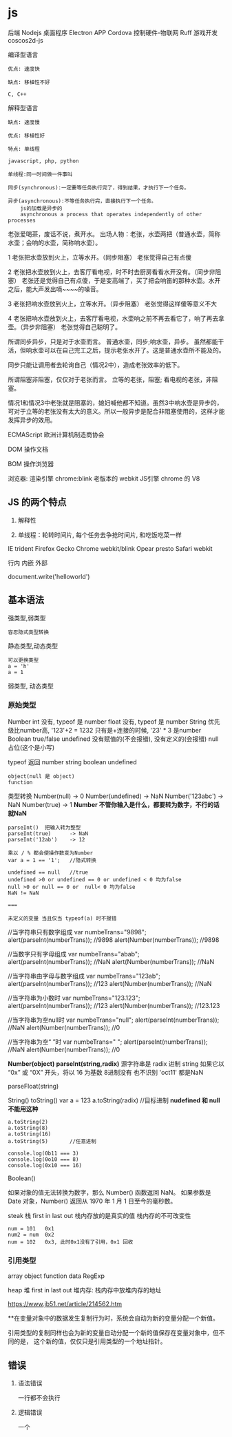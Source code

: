 
# js

后端 Nodejs
桌面程序 Electron
APP Cordova
控制硬件-物联网 Ruff
游戏开发 coscos2d-js

编译型语言

    优点: 速度快

    缺点: 移植性不好

    C, C++

解释型语言

    缺点: 速度慢

    优点: 移植性好

    特点: 单线程

    javascript, php, python

    单线程:同一时间做一件事叫

    同步(synchronous):一定要等任务执行完了，得到结果，才执行下一个任务。

    异步(asynchronous):不等任务执行完，直接执行下一个任务。
        js的加载是异步的
        asynchronous a process that operates independently of other processes


老张爱喝茶，废话不说，煮开水。 出场人物：老张，水壶两把（普通水壶，简称水壶；会响的水壶，简称响水壶）。 

1 老张把水壶放到火上，立等水开。（同步阻塞） 老张觉得自己有点傻 

2 老张把水壶放到火上，去客厅看电视，时不时去厨房看看水开没有。（同步非阻塞） 老张还是觉得自己有点傻，于是变高端了，买了把会响笛的那种水壶。水开之后，能大声发出嘀~~~~的噪音。 

3 老张把响水壶放到火上，立等水开。（异步阻塞） 老张觉得这样傻等意义不大 

4 老张把响水壶放到火上，去客厅看电视，水壶响之前不再去看它了，响了再去拿壶。（异步非阻塞） 老张觉得自己聪明了。

所谓同步异步，只是对于水壶而言。 普通水壶，同步;响水壶，异步。 
虽然都能干活，但响水壶可以在自己完工之后，提示老张水开了。这是普通水壶所不能及的。 

同步只能让调用者去轮询自己（情况2中），造成老张效率的低下。

所谓阻塞非阻塞，仅仅对于老张而言。 立等的老张，阻塞; 看电视的老张，非阻塞。 

情况1和情况3中老张就是阻塞的，媳妇喊他都不知道。虽然3中响水壶是异步的，可对于立等的老张没有太大的意义。所以一般异步是配合非阻塞使用的，这样才能发挥异步的效用。




ECMAScript
    欧洲计算机制造商协会

DOM 操作文档

BOM 操作浏览器



浏览器:
    渲染引擎
        chrome:blink 老版本的 webkit
    JS引擎
        chrome 的 V8


## JS 的两个特点

1. 解释性

2. 单线程：轮转时间片, 每个任务去争抢时间片, 和吃饭吃菜一样


IE          trident
Firefox     Gecko
Chrome      webkit/blink
Opear       presto
Safari      webkit




行内
内嵌
外部


<script type="text/javascript"> 可以写在任何位置</script>


<script  type="text/javascript" src='out.js'>   //外部的生效
    in  //内部的失效
</script>


document.write('helloworld')


## 基本语法

强类型,弱类型

    容忍隐式类型转换

静态类型,动态类型

    可以更换类型
    a = 'h'
    a = 1

弱类型, 动态类型

### 原始类型

Number
    int     没有, typeof  是 number
    float   没有, typeof  是 number
String      优先级比number高, '123'+2 = 1232 只有是+连接的时候, '23' * 3 是number 
Boolean     true/false
undefined   没有赋值的(不会报错), 没有定义的(会报错)
null        占位(这个是小写)


typeof 返回
    number
    string
    boolean
    undefined

    object(null 是 object)
    function
    

类型转换
    Number(null)        -> 0
    Number(undefined)   -> NaN
    Number('123abc')    -> NaN
    Number(true)        -> 1
    **Number 不管你输入是什么，都要转为数字，不行的话就NaN**

    parseInt()  把输入转为整型
    parseInt(true)      -> NaN
    parseInt('12ab')    -> 12

    乘以 / % 都会使操作数变为Number
    var a = 1 == '1';   //隐式转换

    undefined == null   //true
    undefined >0 or undefined == 0 or undefined < 0 均为false
    null >0 or null == 0 or  null< 0 均为false
    NaN != NaN

    ===

    未定义的变量 当且仅当 typeof(a) 时不报错


//当字符串只有数字组成
var numbeTrans="9898";
alert(parseInt(numberTrans));  //9898
alert(Number(numberTrans));   //9898

//当数字只有字母组成
var numbeTrans="abab";
alert(parseInt(numberTrans));  //NaN
alert(Number(numberTrans));  //NaN

//当字符串由字母与数字组成
var numbeTrans="123ab";
alert(parseInt(numberTrans));  //123
alert(Number(numberTrans));  //NaN

//当字符串为小数时
var numbeTrans="123.123";
alert(parseInt(numberTrans));  //123
alert(Number(numberTrans));  //123.123

//当字符串为空null时
var numbeTrans="null";
alert(parseInt(numberTrans));  //NaN
alert(Number(numberTrans));   //0

//当字符串为空“ ”时
var numbeTrans=" ";
alert(parseInt(numberTrans));  //NaN
alert(Number(numberTrans));   //0




**Number(object)**
**parseInt(string,radix)**      源字符串是 radix 进制
    string 如果它以 “0x” 或 “0X” 开头，将以 16 为基数
    8进制没有
    也不识别 'oct11' 都是NaN

parseFloat(string)

String()
toString()
    var a = 123
    a.toString(radix)   //目标进制
    **nudefined 和 null 不能用这种**

    a.toString(2)
    a.toString(8)
    a.toString(16)
    a.toString(5)       //任意进制

    console.log(0b11 === 3)
    console.log(0o10 === 8)
    console.log(0x10 === 16)

Boolean()



如果对象的值无法转换为数字，那么 Number() 函数返回 NaN。
如果参数是 Date 对象，Number() 返回从 1970 年 1 月 1 日至今的毫秒数。



steak 栈
    first in last out
    栈内存放的是真实的值
    栈内存的不可改变性

    num = 101   0x1
    num2 = num  0x2
    num = 102   0x3, 此时0x1没有了引用，0x1 回收

    

### 引用类型

array
object
function
data
RegExp


heap 堆
    first in last out
    堆内存: 栈内存中放堆内存的地址


https://www.jb51.net/article/214562.htm

**在变量对象中的数据发生复制行为时，系统会自动为新的变量分配一个新值。

引用类型的复制同样也会为新的变量自动分配一个新的值保存在变量对象中，但不同的是，
这个新的值，仅仅只是引用类型的一个地址指针。



## 错误

1. 语法错误

    一行都不会执行

1. 逻辑错误

    一个<script>中的错误 不会影响 另一个<script>的执行




## 运算符

1. +

    数学运算

    字符串连接

1. /

    0/0 返回 NaN        数字类型

    1/0 返回 Infinity   数字类型

1. %

    取模


自加
自减


连续赋值:自右向左

var a = 2,
    b = 3;

b %= a + 3; 返回3, 右边作为一个整体

windows.alert()
window.prompt("请输入"[,"默认值"])
console.log()

类型转换
    parseInt
    


name 这个标识符有特殊含义，尽量不要用


## 条件语句

if(){

}else if(){

}else{

}


switch(){
    case X:
        语句;
    break;
    case X:
        语句;
    break;
    default:
        语句;
}


---
for(var i=0;i<10;i++){
    语句;
}


var a = 1;
for(;;){
    if(a<10){
        console.log(a);
    
    }else{
        break;
    
    }
    a++;

}


中间其实是一个if判断
var i = 5;
for(;i--;){
    console.log(5-i);

}
---


while
其实就是
for(;条件;){

}



---

do{

}while()






质数判断
for(var i = 3;i<101;i++){
    for(var j=2;j<i;j++){
        if(i%j==0){
            //不是质数
            break;
        
        }

        if(j==(i-1)){//到了自身前一个数了就是质数了
            console.log(i);
        }
    
    }
}






斐波那契数列
var temp = [1,1];
for(var i = 2;i<=10;i++){
    temp.push(temp[i-2] + temp[i-1])

}
console.log(temp)




var first = 1;
var second = 1;
for(var i = 1;i<=6-2;i++){
    result = first + second;
    first = second;
    second = result;

}
console.log(result)



数列中的最大值
```
arr = [1,3,1,10,1,99,3]

max = arr[0]
for(var i = 1;i<arr.length;i++){
    max = max < arr[i] ? arr[i] : max

}
console.log(max)
```


## 对象

var info = {
    name:'liujiao',
    age:30,         //最后一个逗号可有可无
}

info.name
info['name']


## 数学

Math.sqrt()
变量.toFixed(小数位数)




isNaN()
    先将参数转化为Number,然后看是否是NaN


```
function random(min, max) {
  const num = Math.floor(Math.random() * (max - min + 1)) + min;
    return num;
    
}
    ```



## 函数

命名函数表达式
    var a = function test(){

    }

    console.log(a.name) 输出 test

    console.log(test)   报错

匿名函数表达式
    var a = function(){

    }

    console.log(a.name) 输出 a



函数参数可以不一致

形参比实参多

    多余的形参值为undefined

实参比行参多

    可以, arguments 实参列表中
    形参的长度: 函数名.length

    function say(a,b){
        shican = say.length;
        xingcan = arguments.length  //typeof 是 object:[Arguments] { '0': 1, '1': 2, '2': 3  } 但是可以当做数组来用, 例如下边
        
        var sum = 0;
        for(var i = 0; i < arguments.length; i++){
            sum += arguments[i]
        }
    }

    **a 和 arguments[0]   不是同一个，他们只是内部绑定在了一起**

    arguments 是实参列表，和传入的实参个数相同，而不是和形参个数相同


    ```
    function say(a,b){
        console.log(arguments[1])
    }

    say(1)  输出 undefined      //arguments 对应实参

    ```
   
return 
    

## 预编译

一切声明的全局变量均归 window 所有, 即全局的域
未经声明的变量归 window 所有

```
function say(){
    var a = b = 123;    //b 是未经声明的变量, 归全局所有
}

console.log(b)
```

函数
1. 创建AO对象(activation object) 执行期上下文
1. 将形参 和 变量的声明 提升，值为 undefined(和是否在if中无关,但是 if语句中不可以定义函数)
1. 实参 和 形参 值统一
1. 函数声明提升

```注意

var b = function(){ //是变量声明

}

```

(window.foo || (window.foo = 'bar'))    先做括号，然后在做第一个 window.foo
(window.foo || window.foo = 'bar')      || 优先级更高 , 报错



## 作用域

function say(){}

say.[[scope]]   作用于，只能系统调用
    就是我们说的作用域, 其中存储了**运行期上下文的集合**

    [[scope]]中所存储的执行期上下文对象的集合，这个集合呈链式链接，我们把这种链式链接叫做**作用域链**

    多次调用一个函数，会导致创建多个执行上下文, 当函数执行完毕，它所产生的执行上下文被销毁


```
function outer(){
var a = 0;
function inner(){
a++;
return a;

}
return inner;

}

demo = outer()
demo()
demo()
console.log(demo())
```


内存泄露：用得多了剩下的就少了, 好像泄露了一样


闭包的功能
    实现公有变量


做缓存
    ```
    function eater(){
        var food = '';
        var obj = {
            eat:function(){
                console.log('i am eating')
                food = ''
            },
            push: function (myfood){
                food = myfood;
            }
        }
        return obj;
    }


    function say(){
        var a = 0;
        function add(){
            a++;
            console.log(a);
        
        }
        function minus(){
            a--;
            console.log(a);
        
        }
        return [add,minus];

    }

    demo = say()

    demo[0]();
    demo[1]();

    ```

实现封装，属性私有化

模块化开发，防止污染全局变量


---


立即执行函数


W3C建议这种写法
(function (){

 }())



(function(){})()


只有表达式才能被执行
123; 也是一个表达式

function(){}    //这是函数声明

**能被执行符号执行的表达式 的名字会放弃**

```
var x = 1;

if(function f(){}){
    x+=typeof f;

}

console.log(x)
```

var a = function(){
    console.log('hello');
}()
声明 = 表达式

a   输出hello
a   undefined


+ function(){
    console.log('hello');
}();


- function(){
    console.log('hello');
}();


|| function(){
    console.log('hello');
}();




(function say(){

 }())
首先执行外边的括号，里边的函数声明变成表达式，然后执行



**一个很值得看的例子**
    function say(a,b,c,d){
        console.log(a,b,c,d);
    }(1,2,3,4);

    并不报错

    一个脚本中单独只有一个(); 是会报错的，但是(1)就不同了

    上面的例子，系统为了不报错，拆解成两部分

    function say(a,b){
        console.log(a,b);
    }

    (1,2);

    这样并没有什么错




    function test(){
    var arr = [];
        for(var i = 0; i < 10; i++){
            arr[i]=(function (){
                console.log(i);
            }())
        }
        return arr;
    }

    var a = test();
    console.log("this is a:"+a)


    

    function test(){
    var arr = [];
    for(var i = 0; i < 10; i++){
        (function (j){
         arr[j] = function(){
                console.log(j)
                }
            }(i))
        }
        return arr;
    }
    var a = test();
    console.log(a)
    a[0]()
    a[1]()
    a[2]()






'a'.charCodeAt()
'abc'.charCodeAt(0)





var a = (2,3)   逗号运算符, 会把后边的表达式返回

```
var a = (
   function f(){
   return '1';

   },
   function g(){
   return 2;

   }

   )();

console.log(a)

```




## 对象

this 关键字


创建方法1 plainObject 对象字面量
var info = {
    name:'liu',
    age:27,
    height:170,
    eat:function(){
        info.height++;
        console.log('i am eating');
    
    },
run:function(){
        this.age--;
        console.log(this.age);
    }
}
info.run()
console.log(info.age)


增
删 delete 属性
    **删除一个没有的属性，返回true**
改
查



创建方法2 构造函数
    1. 系统自带的构造函数 Object()
        var obj = new Object() 和下面的那个是一样的
        var obj = {}    
        
        obj.name = 'hello'

    1. 自定义(和函数没有区别) 一般采用大驼峰命名

        function Person(){
            this.color = 'yellow',  //有了this才是属性
            this.height = '170',
            temp = 'hello'          //这个不是属性
        }
        var person1 = new Person();


        没有new 就是一个普通函数


        创建过程，
            1. new 之后 创建this={}对象
            2. 对this赋值
            3. 返回this对象

            可以手动的return一个值，但是这个值不能是原始类型，比如

            function Car(color){
                this.name = 'Ferrari',
                this.color = color
                
                return 123;
            }

            var a = new Car('red');
            console.log(a)

            发现没有效果

            结论：**只能手动返回一个复杂类型，原始类型无效**

### 包装类

卸磨杀驴,用完即丢

原始类型 没有方法，
原始数字类型，数字包装类


new Number()
new String()
    有包装类属性 .length, 但是为什么对length进行赋值没效果呢。。。卸磨杀驴，用完即丢(**凡是自定义的都是,系统自带的属性可以认为是只读的**)

new Boolean()

undefined 和 null 不能有属性


var a = New Number(123)




var a = 4;
a.name = 'helo'     隐式调用 new Number(4), 然后添加属性, **然后delete**
console.log(a.name) 隐式调用 new Number(4), 没有那个属性，返回 undefined

例子
var a = 'abcdefg'
a.length = 2;   是对包装类的操作
console.log(a)  仍然输出 abcdefg


## 原型

原型 是function对象的一个属性，他定义了构造函数制造出的对象的公共祖先, 



.prototype 原型, 构造函数的祖先


Person.prototype.name = 'hello world'
function Person(){}
var a = new Person()
var b = new Person()
console.log(a.name)
console.log(b.name)



Person.prototype.say = function say(){}
function Person(){
    this.say=function say(){
        console.log('hel');
    }
}


var info = {
    name:'liu',
    age:27,
    height:170,
    eat:function(){
        info.height++;
        console.log('i am eating');
    
    },
run:function(){
        this.age--;
        console.log(this.age);

    
    }

}

    **删除一个没有的属性，返回true**

    删除的是本身的，不是原型的
    增加的是本身的，不是原型的



另外一种写原型的方法, 但是不一样了

Car.prototype={
    xxx
    xxx
}

系统自带的prototype 有个属性叫 constructor 指向构造器 Car函数



如何查看对象的原型
    car.__proto__

    ```
    Grand.prototype.lastname='liu';
    function Grand(){}

    Father.prototype=Grand;
    function Father(){}

    Son.prototype=father;
    function Son(){}

    var grand = new Grand()
    var father = new Father()
    var son = new Son()

    console.log(grand.__proto__)
    console.log(father.__proto__)
    console.log(son.__proto__)
    ```


this的指向:谁调用，指向谁



创建对象的方法
    1. {}
    2. new 
    3. Object.create(原型 或 null)
        var a = Object.create(null)     没有prototpye,没有原型
            console.log(a)      一个空的{}
            即使认为的指定 __proto__ 也没有真实的效果
        
        var b = Object.create({name:'Bob'})
        b.__proto__   和new方法创建的还是不一样
            new 创建的输出为  constructor
            此方法没有constructor,


{constructor: } 正常的__proto__
    constructor:  Alice()
        length: 0
        name: "Alice"
        arguments: null
        caller: null
        prototype: {constructor: f}
        __proto__: f()
        [[FunctionLocation]]: VM1744:1
        [[Scopes]]: Scopes[1]
    __proto__: Object




{name: "alice"}   Object.create({name:'alice'}) 产生的prototype
    name: "liu"
    __proto__: Object




并不是所有对象都继承自Object.prototype


undefined 和  null 没有原型，没有包装类



toString
    var num = 123;
        num.toString(); --> new Number(num).toString()
        Number.prototype.toString = ...

        Number.prototype.__proto__ = Object.prototype
        Object.prototype.toString = ...



发生了截流
    Object.prototype.toString()
    Number.prototype.toString()
    Array.prototype.toString()
    Boolean.prototype.toString()


使用原生的toString方法
    Object.prototype.toStrig.call(123)  ->[object Number]
    Object.prototype.toStrig.call(true)  ->[object Boolean]





document.write()
    其实是调用了参数的toString方法, 如果没有原型(没有toString方法) 就会报错

    var a = Object.create(null)
    document.write(a)           //Uncaught TypeError: Cannot convert object to primitive value

    手动指定toString方法
    a.toString = function(){
        return 'hello'
    }

    document.write(a)


## call/apply

改变this指向

函数执行的真正面纱

function test(){

}

**test()  实际是 test.call()**


function Person(name,age){
    this.name = name;
    this.age = age;
}

var person = new Person('Alice',20);

var obj = {}
Person.call(obj,'Bob',20);





function Person(name){
    this.name = name;
}

var person = new Person('Alice');
console.log(person.name);               //person.name


var obj = {}
Person.call(obj,'Bob');
console.log(obj);                       //{name:'Bob'}  obj对象有得话会覆盖


一个例子
```
function Person(name,age){                  //基本的项目
    this.name = name;
    this.age = age;
}

function Student(name,age,gender){          //扩展的项目, 完全覆盖之前的功能
    Person.call(this,name,age);
    Person.apply(this,[name,age]);
    this.gender = gender

}

//var person = new Person('alice',20,'girl')

//Student.call(person,'alice',20,'girl')
var stu = new Student('alice',20,'girl')

console.log(stu)





function Wheel(size){
    this.wheel_size = size;

    }
function Surface(color){
    this.surface = color;

}

function Car(size,color,windows){
    Wheel.call(this,size);
    Surface.call(this,color);
    this.windows = windows;

}


var a = new Car(17,'red','dark');

console.log(a)

```

call 是一个个的传入
apply 必须传参数数组



## 防止变量污染
    很多人一起开发项目，防止变量污染问题

    ```
    var name = 'wang'           //这个是全局变量

    var liu = (function(){      //这里是定义员工个人的代码，立即执行函数的闭包(也可以不用立即执行函数，调用方式要改一下，多加一个括号)

        var name = 'liujiao';   //个人的变量

        function say(){
            return name;
        }

        return function(){      //将个人的要用的部分返回
            return say();
        };

    }())

    var a = liu()               
    console.log(a)
    ```



## jQuery式调用

var robot = {
    say:function(){
        console.log('i am a robot')
        return this;
    },
    work:function(){
        console.log('i am working')
        return this;
    }
}

robot.say().work()


## 对象的调用 [] 更加灵活

var robot = {
    robot1 : 'robot1',
    robot2 : 'robot2',
    robot3 : 'robot3',
    robot4 : 'robot4',

    myRobot : function(num){
        //return this.('robot'+num);
        return this['robot'+num];
    }
}

console.log(robot.myRobot(1))


[] 的原理就是:
    info.name 在内部 info['name']
    因此 info.name 中name 不能是变量
    下面的例子更具代表性


## for in 遍历对象

in 的第一个操作数 要是字符串, 原型上的属性也算

提取对象的属性名

var info = {
    name : 'alice',
    age : 29,
    gender : 'girl'
    i : 'i love u my sons'
}

for(var i in info){
    cosole.log(i+':'+info.i)
    cosole.log(i+':'+info[i])
}




如果是 cosole.log(i+':'+info.i) 结果将是:
    name:i love u, my sons
    age:i love u, my sons
    gender:i love u, my sons
    i:i love u, my sons


但是有个问题，就是 for in 循环会输出原型上的属性(__proto__上的属性), 如:
    （注: 默认是不会打印 **Object.prototype上系统设定的属性**,自己设定的还是能打印出来）

```
Grand.prototype.lastName='liu'
function Grand(){
    this.color= 'green'

}

var grand = new Grand()

Father.prototype = grand
function Father(){
    this.color = 'blue'

}

var father = new Father();

for(var i in father){
    console.log(i)
}

```

解决方法 对象.hasOwnProperty(属性名), 是否是自己的属性，是返回true

for(var i in father){
    if(father.hasOwnProperty(i)){
        console.log(i)
    }
}

这样就会只打印自己的属性了


打印 Object.prototype 上自定义的属性

```
Object.prototype.fly = 'i can fly'
for(var i in father){
    if(!father.hasOwnProperty(i)){
        console.log(i)
    }
}
```


instanceof
    A instanceof B
    A对象是不是 B构造函数构造出来的对象

    ```
    [] instanceof Array
    [] instanceof Object
    ```

    看A对象的原型链上，有没有B的构造函数


typeof []   返回 object
typeof {}   返回 object

如何判断呢？
    方法一:变量.__proto__.constructor   或者 变量.constructor
    方法二: instanceof
    方法三: Object.toString.call([])    -> [object Array]


### 数组

var a = new Array(10)       //10个undefined 的数组
var a = new Array(10.1)     //wrong

可以越界读
可以越界写

因为是基于对象的

a=[1]
console.log(a[10])      //返回undefined
a[20] = 10              


### 改变原数组
push    返回数组的新长度, 可以加多个
pop     剪切最后一个

shift   在前边剪切
unshift 在前边加, 可以加多个

reverse 逆转

splice
    arr.splice(start,length,toAdd)
    **start 在第几项前边切一刀**

     ```
    var arr = [1,2,3,5]
    arr.splice(3,0,['hello','world'])
     ```

    支持start 为负数， 同 Python
    splice = function (pos){
        pos += pos > 0 ? 0 : this.length;
    }

sort    
    默认是安装ascii的方法比较的
    1,10,2

    前面的数-后面的数 ? 大于0 调换位置 : 小于0 不换位置
    冒泡排序

    ```
    var arr = [1,4,10,3,9,-1]
    arr.sort(function(x,y){return x-y ? 1 : -1})
    

    ```
    

不改变原数组




### try catch

```
try{
    code1
    code2   错误，这里就停止了
    code3
    ...

}catch(e){
    console.log(e.message + ' ' + e.name)
}

other codes 继续执行
```

错误类型
    1. EvalError: eval() 错误
    1. RangeError: 数值越界
    1. ReferenceError: 非法或不能识别的引用数值
    1. SyntaxError: 语法错误
    1. TypeError: 类型错误
    1. URIErrorr: URI处理函数使用错误


### 严格模式

es3.0 和 es5.0 产生冲突的部门，
es5.0 严格模式，那么冲突的部分就用 es5.0

"use strict"    //页面最顶端

也可对单独的函数，在函数中的首行代码之上写 "use strict"


不可以使用 with(){} 改变作用于链, 放置在最顶端

with(document){
    write('hello world')
}


变量复制前必须声明
    var a = b = c = 3


局部的this


不能使用 eval()



## DOM(Document Object Model)
一系列 方法的集合 ，操作 html 和 xml

对 html 和 xml 的操作接口

查
    document.getElementsByTagName('div')
        div.style.width = '100px'
        div.style.backgroundColor = '#fff'      //不能有 dash - 必须用小驼峰

        div.onclick = function(){
            this.style.backgroundColor = 'green'
        }


    document.getElement

增 
    var div = document.creteElement('div');
    document.body.appendChild(div);

    var timer = setInterval(function(){
        div.style.left = parseInt(div.style.left) +1 + 'px'
    },100) 毫秒


    document.onkeydown = function(e){
        switch(e.which){
            case 38:    //上
                
            case 40:    //下

            case 37:    //左

            case 39:    //右
        }
    }



ul.onmouseover = function()










## es6

### let

限定作用域 
重复定义(var 可以重复定义)

if(true){
    let i = 0;
}


switch(score){
    case 1:
        var a = 'a1';
        break
    case 2:
        var a = 'a2';
        break
    case 3:
        var a = 'a3';
        break
}

### const 常量

const DATA = 3.1415926

const DATA2 = [1,2,3]


### 嵌入字符串

```
let name = 'alice'
let str1 = `hello ${name}`                  //反单引号, 模板



let name = 'bob'
let address = 'gym'
let str1 = `hello, ${name}!
let's go to ${gym} tonight,shall we?
wait u
`

console.log(str1)

对模板的操作解析
```
function test(format,...args){              //第一个参数表示模板, ...args 表示被替换的参数, 是一个数组，如果没有..., 就只能输出第一个参数了
    console.log(format)
    console.log(args)
}

var name = 'alice'
test`hello ${name}, nice to meet you`

输出结果
[ 'hello ', ' nice to meet you'  ]
[ 'liujiao'  ]
```

```
一个例子
let name = 'Alice'
let age = 26

//let str1 = 'hello ${name} so glad to meet you at ur ${age}'
let str1 = test`hello ${name}
so glad to meet you at ur ${age}`

function test(format,...args){
    //console.log(format)
    //console.log(args)

    var result = '## title\n';

    for(var i = 0; i < format.length; i++){
        //console.log(format[i])
        //console.log(args[i] || '')
        result += format[i] + '**' + (args[i] || '') + '**'
    
    }
    return result;

}

console.log(str1)

```


### symbol

原始数据类型
let s1 = Symbol('hello')
let s2 = Symbol('hello')

console.log(s1 == s2)   //false
    在symbol内部分配了id， symbol 比较的是 id

console.log(s1 + s2)
    TypeError: Cannot convert a Symbol value to a number

作用
    作为常量:关心的不是值，而是名字???
    作为属性
    作为半隐藏属性 




### class

创建

    ``` 
    类中的函数不能写function关键字, 多个方法间也不能添加逗号
    class Person{
        constructor(name,age){              //构造器函数
            this.name = name;
            this.age = age;
        }

        say(){
            console.log('saying');  //普通函数
        }
    }

    var alice = new Person('alice',27)
    alice.say()
    ```


继承

```
class Father{
    constructor(){

    }
    money(){
        console.log(100)
    }
}


calss Son extends Father{
    
}

var son = new Son()
son.money()
```

undefined == undefined  true
Infinity == Infinity    true


false
    undefined
    null
    NaN
    ''
    0
    false

NaN == NaN  false
